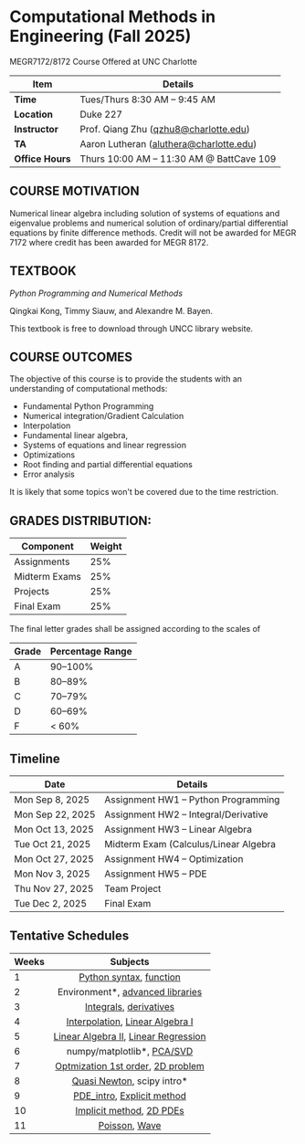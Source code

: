 # Computational Methods in Engineering (Fall 2025)
MEGR7172/8172 Course Offered at UNC Charlotte

| Item        | Details                                      |
|-------------|----------------------------------------------|
| **Time**    | Tues/Thurs 8:30 AM – 9:45 AM                 |
| **Location**| Duke 227                                     |
| **Instructor** | Prof. Qiang Zhu ([qzhu8@charlotte.edu](mailto:qzhu8@charlotte.edu)) |
| **TA**      | Aaron Lutheran ([aluthera@charlotte.edu](mailto:aluthera@charlotte.edu)) |
| **Office Hours** | Thurs 10:00 AM – 11:30 AM @ BattCave 109 |

 

## COURSE MOTIVATION
Numerical linear algebra including solution of systems of equations and eigenvalue problems and numerical solution of ordinary/partial differential equations by finite difference methods. Credit will not be awarded for MEGR 7172 where credit has been awarded for MEGR 8172.


## TEXTBOOK
*Python Programming and Numerical Methods*

Qingkai Kong, Timmy Siauw, and Alexandre M. Bayen.

This textbook is free to download through UNCC library website.

## COURSE OUTCOMES

The objective of this course is to provide the students with an understanding of computational methods:

- Fundamental Python Programming
- Numerical integration/Gradient Calculation
- Interpolation
- Fundamental linear algebra,
- Systems of equations and linear regression 
- Optimizations
- Root finding and partial differential equations
- Error analysis

It is likely that some topics won't be covered due to the time restriction.

## GRADES DISTRIBUTION:

| Component       | Weight |
|-----------------|--------|
| Assignments     | 25%    |
| Midterm Exams   | 25%    |
| Projects        | 25%    |
| Final Exam      | 25%    |

The final letter grades shall be assigned according to the scales of

| Grade | Percentage Range |
|-------|------------------|
| A     | 90–100%          |
| B     | 80–89%           |
| C     | 70–79%           |
| D     | 60–69%           |
| F     | < 60%            |

## Timeline

| Date            | Details                           |
|-----------------|-----------------------------------|
| Mon Sep 8, 2025 | Assignment HW1 – Python Programming |
| Mon Sep 22, 2025| Assignment HW2 – Integral/Derivative  |
| Mon Oct 13, 2025| Assignment HW3 – Linear Algebra     |
| Tue Oct 21, 2025| Midterm Exam (Calculus/Linear Algebra|
| Mon Oct 27, 2025| Assignment HW4 – Optimization       |
| Mon Nov 3, 2025 | Assignment HW5 – PDE                |
| Thu Nov 27, 2025| Team Project                        |
| Tue Dec 2, 2025 | Final Exam                          |


## Tentative Schedules

|Weeks | Subjects|
|------|:--------:|
|1     |[Python syntax](https://github.com/MaterSim/ComputationalMethods/blob/main/Lectures/Lec_01_Python_syntax.ipynb), [function](https://github.com/MaterSim/ComputationalMethods/blob/main/Lectures/Lec_02_Python_function.ipynb)|
|2     |Environment*, [advanced libraries](https://github.com/MaterSim/ComputationalMethods/blob/main/Lectures/Lec_03_Python_library.ipynb)|
|3     |[Integrals](https://github.com/MaterSim/ComputationalMethods/blob/main/Lectures/Lec_04_integral.ipynb), [derivatives](https://github.com/MaterSim/ComputationalMethods/blob/main/Lectures/Lec_05_derivative.ipynb)|
|4     |[Interpolation](https://github.com/MaterSim/ComputationalMethods/blob/main/Lectures/Lec_06_interpolation.ipynb), [Linear Algebra I](https://github.com/MaterSim/ComputationalMethods/blob/main/Lectures/Lec_07_linear_algebra_1.ipynb)|
|5     |[Linear Algebra II](https://github.com/MaterSim/ComputationalMethods/blob/main/Lectures/Lec_08_linear_algebra_2.ipynb), [Linear Regression](https://github.com/MaterSim/ComputationalMethods/blob/main/Lectures/Lec_09_linear_regression.ipynb)|
|6     |numpy/matplotlib*, [PCA/SVD](https://github.com/MaterSim/ComputationalMethods/blob/main/Lectures/Lec_10_PCA.ipynb)|
|7     |[Optmization 1st order](https://github.com/MaterSim/ComputationalMethods/blob/main/Lectures/Lec_11_opt_1st_order.ipynb), [2D problem](https://github.com/MaterSim/ComputationalMethods/blob/main/Lectures/Lec_12_2d_problem.ipynb)|
|8     |[Quasi Newton](https://github.com/MaterSim/ComputationalMethods/blob/main/Lectures/Lec_13_quasi_newton.ipynb), scipy intro*|
|9     |[PDE_intro](https://github.com/MaterSim/ComputationalMethods/blob/main/Lectures/Lec_14_pde_intro.ipynb), [Explicit method](https://github.com/MaterSim/ComputationalMethods/blob/main/Lectures/Lec_15_pde_explicit_error.ipynb)|
|10    |[Implicit method](https://github.com/MaterSim/ComputationalMethods/blob/main/Lectures/Lec_16_pde_implicit.ipynb), [2D PDEs](https://github.com/MaterSim/ComputationalMethods/blob/main/Lectures/Lec_17_pde_2d.ipynb)|
|11    |[Poisson](https://github.com/MaterSim/ComputationalMethods/blob/main/Lectures/Lec_18_poisson.ipynb), [Wave](https://github.com/MaterSim/ComputationalMethods/blob/main/Lectures/Lec_19_wave.ipynb)|


